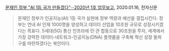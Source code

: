 
[문재인 정부 "AI 1등 국가 만들겠다"···2020년 1호 업무보고](http://www.etnews.com/20200116000212?mc=ns_003_00003), 2020.01.16, 전자신문

> 문재인 정부가 인공지능(AI) 1등 국가 실현에 정부 역량과 예산을 결집시킨다. 정부는 연내 AI 인재 1000명을 양성하고 데이터 산업을 10조원 규모로 성장시키겠다는 목표다. 5세대(5G) 통신 인프라에 민·관 합동으로 30조원을 투자, 세계에서 가장 강력한 데이터-네트워크-인공지능(DNA) 플랫폼을 구축해 혁신 성장 돌파구를 마련하겠다는 복안이다.
